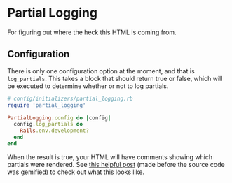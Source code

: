 # Partial Logging

For figuring out where the heck this HTML is coming from.

## Configuration

There is only one configuration option at the moment, and that is `log_partials`.
This takes a block that should return true or false, which will be executed to determine whether or not to log partials.

```ruby
# config/initializers/partial_logging.rb
require 'partial_logging'

PartialLogging.config do |config|
  config.log_partials do
    Rails.env.development?
  end
end
```

When the result is true, your HTML will have comments showing which partials were rendered.
See [this helpful post](http://lynn.io/2014/01/11/commenting-partials/) (made before the source code was gemified) to check out what this looks like.

